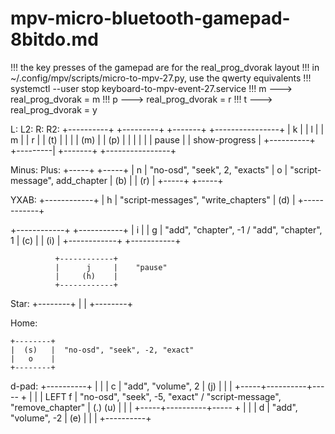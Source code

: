 # mpv-micro-bluetooth-gamepad-8bitdo.md

!!! the key presses of the gamepad are for the real_prog_dvorak layout
!!! in ~/.config/mpv/scripts/micro-to-mpv-27.py, use the qwerty equivalents
!!! systemctl --user stop keyboard-to-mpv-event-27.service
!!! m ---> real_prog_dvorak = m
!!! p ---> real_prog_dvorak = r
!!! t ---> real_prog_dvorak = y

L:              L2:                     R:          R2:
 +----------+      +---------+          +-------+    +----------------+
 |   k      |      |    l    |          |   m   |    |      r         | 
 |  (t)     |      |         |          |  (m)  |    |     (p)        |
 |          |      |         |          | pause |    | show-progress  |
 +----------+      +---------|          +-------+    +----------------+

Minus:                                  Plus:
+-----+                                 +-----+
|  n  | "no-osd", "seek", 2, "exacts"   |  o  | "script-message", add_chapter
| (b) |                                 | (r) |
+-----+                                 +-----+

YXAB:
              +------------+
              |      h     |    "script-messages", "write_chapters"
              |     (d)    |
              +------------+

+------------+              +-----------+
|      i     |              |     g     |    "add", "chapter", -1 / "add", "chapter", 1
|     (c)    |              |    (i)    |
+------------+              +-----------+

              +------------+
              |      j     |    "pause"
              |     (h)    |
              +------------+

Star:
    +--------+
    |        |
    +--------+

Home:

    +--------+
    |  (s)   |  "no-osd", "seek", -2, "exact"
    |   o    |
    +--------+

d-pad:
          +----------+
          |          |
          |     c    |   "add", "volume", 2 
          |    (j)   |
          |          |
    +-----+----------+----- +
    |                       |
    | LEFT              f   | "no-osd", "seek", -5, "exact" / "script-message", "remove_chapter" 
    | (.)              (u)  |
    |                       |
    +-----+----------+----- +
          |          |
          |    d     |  "add", "volume", -2
          |   (e)    |
          |          |
          +----------+

